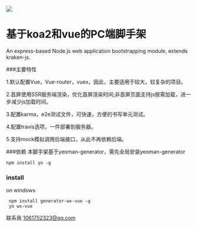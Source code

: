
![](/assets/logo_a7f0d3c.png)

# 基于koa2和vue的PC端脚手架

An express-based Node.js web application bootstrapping module, extends kraken-js.

###主要特性

1.默认配置Vue，Vue-router，vuex，因此，主要适用于较大，较复杂的项目。

2.首屏使用SSR服务端渲染，优化首屏渲染时间;非首屏页面支持js按需加载，进一步减少js加载时间。

3.配置karma，e2e测试文件，可快速，方便的书写单元测试。

4.配置travis选项，一件部署到服务器。

5.支持mock模拟调用后端接口，从此不再依赖后端。


###依赖
本脚手架基于yeoman-generator，需先全局安装yeoman-generator

```
npm install yo -g
```

### install

on windows

```
 npm install generator-wx-vue -g 
 yo wx-vue
```

联系我 1061752323@qq.com




